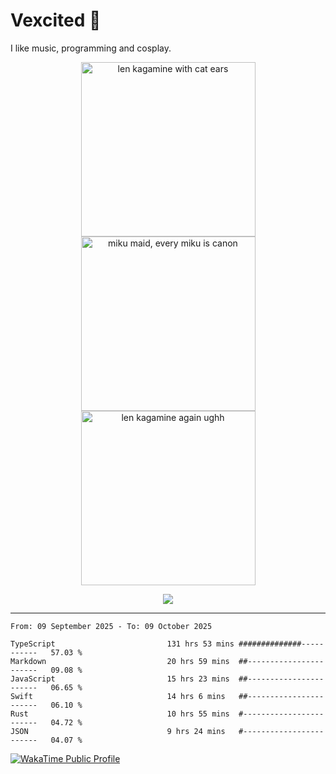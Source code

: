 # Vexcited 🎀

I like music, programming and cosplay.

<p align=center>
  <img width="279" alt="len kagamine with cat ears" src="https://github.com/user-attachments/assets/dbe0836e-5f92-4170-9c97-9b457da793a1" />
  <img width="279" alt="miku maid, every miku is canon" src="https://github.com/user-attachments/assets/2cef7a76-f8a5-402a-a6ba-0f7a7a89fcd5" />
  <img width="279" alt="len kagamine again ughh" src="https://github.com/user-attachments/assets/d92e7d95-2cbe-4684-a3c8-dd4151e0353c" />
</p>

<p align=center>
  <img src="https://skillicons.dev/icons?i=solidjs,pnpm,ts,vercel,netlify,rust,astro,git,vue,md,figma,github,bun,cloudflare,py,tailwind,nginx,tauri,vite,dart,flutter,kotlin,elysia" />
</p>

---

<!--START_SECTION:waka-->

```plain
From: 09 September 2025 - To: 09 October 2025

TypeScript                         131 hrs 53 mins ##############-----------   57.03 %
Markdown                           20 hrs 59 mins  ##-----------------------   09.08 %
JavaScript                         15 hrs 23 mins  ##-----------------------   06.65 %
Swift                              14 hrs 6 mins   ##-----------------------   06.10 %
Rust                               10 hrs 55 mins  #------------------------   04.72 %
JSON                               9 hrs 24 mins   #------------------------   04.07 %
```

<!--END_SECTION:waka-->

[![WakaTime Public Profile](https://wakatime.com/badge/user/0839e595-e07a-435c-8d59-ed95f2a3d6dd.svg?style=flat-square)](https://wakatime.com/@0839e595-e07a-435c-8d59-ed95f2a3d6dd)

